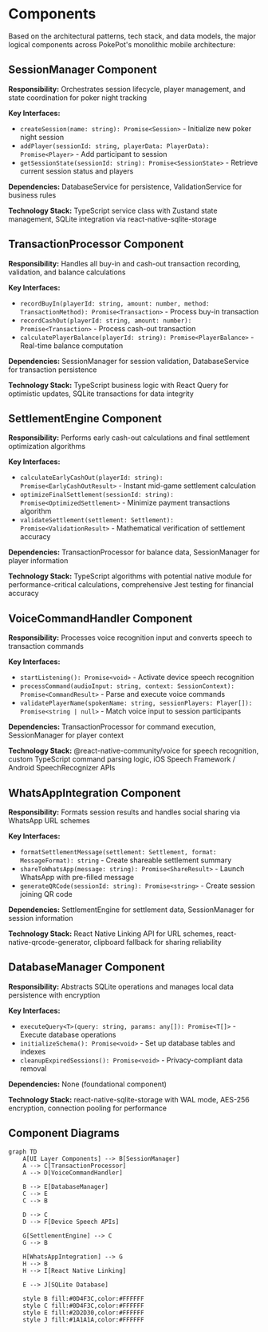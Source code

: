 # Components

Based on the architectural patterns, tech stack, and data models, the major logical components across PokePot's monolithic mobile architecture:

## SessionManager Component

**Responsibility:** Orchestrates session lifecycle, player management, and state coordination for poker night tracking

**Key Interfaces:**
- `createSession(name: string): Promise<Session>` - Initialize new poker night session
- `addPlayer(sessionId: string, playerData: PlayerData): Promise<Player>` - Add participant to session
- `getSessionState(sessionId: string): Promise<SessionState>` - Retrieve current session status and players

**Dependencies:** DatabaseService for persistence, ValidationService for business rules

**Technology Stack:** TypeScript service class with Zustand state management, SQLite integration via react-native-sqlite-storage

## TransactionProcessor Component

**Responsibility:** Handles all buy-in and cash-out transaction recording, validation, and balance calculations

**Key Interfaces:**
- `recordBuyIn(playerId: string, amount: number, method: TransactionMethod): Promise<Transaction>` - Process buy-in transaction
- `recordCashOut(playerId: string, amount: number): Promise<Transaction>` - Process cash-out transaction
- `calculatePlayerBalance(playerId: string): Promise<PlayerBalance>` - Real-time balance computation

**Dependencies:** SessionManager for session validation, DatabaseService for transaction persistence

**Technology Stack:** TypeScript business logic with React Query for optimistic updates, SQLite transactions for data integrity

## SettlementEngine Component

**Responsibility:** Performs early cash-out calculations and final settlement optimization algorithms

**Key Interfaces:**
- `calculateEarlyCashOut(playerId: string): Promise<EarlyCashOutResult>` - Instant mid-game settlement calculation
- `optimizeFinalSettlement(sessionId: string): Promise<OptimizedSettlement>` - Minimize payment transactions algorithm
- `validateSettlement(settlement: Settlement): Promise<ValidationResult>` - Mathematical verification of settlement accuracy

**Dependencies:** TransactionProcessor for balance data, SessionManager for player information

**Technology Stack:** TypeScript algorithms with potential native module for performance-critical calculations, comprehensive Jest testing for financial accuracy

## VoiceCommandHandler Component

**Responsibility:** Processes voice recognition input and converts speech to transaction commands

**Key Interfaces:**
- `startListening(): Promise<void>` - Activate device speech recognition
- `processCommand(audioInput: string, context: SessionContext): Promise<CommandResult>` - Parse and execute voice commands
- `validatePlayerName(spokenName: string, sessionPlayers: Player[]): Promise<string | null>` - Match voice input to session participants

**Dependencies:** TransactionProcessor for command execution, SessionManager for player context

**Technology Stack:** @react-native-community/voice for speech recognition, custom TypeScript command parsing logic, iOS Speech Framework / Android SpeechRecognizer APIs

## WhatsAppIntegration Component

**Responsibility:** Formats session results and handles social sharing via WhatsApp URL schemes

**Key Interfaces:**
- `formatSettlementMessage(settlement: Settlement, format: MessageFormat): string` - Create shareable settlement summary
- `shareToWhatsApp(message: string): Promise<ShareResult>` - Launch WhatsApp with pre-filled message
- `generateQRCode(sessionId: string): Promise<string>` - Create session joining QR code

**Dependencies:** SettlementEngine for settlement data, SessionManager for session information

**Technology Stack:** React Native Linking API for URL schemes, react-native-qrcode-generator, clipboard fallback for sharing reliability

## DatabaseManager Component

**Responsibility:** Abstracts SQLite operations and manages local data persistence with encryption

**Key Interfaces:**
- `executeQuery<T>(query: string, params: any[]): Promise<T[]>` - Execute database operations
- `initializeSchema(): Promise<void>` - Set up database tables and indexes
- `cleanupExpiredSessions(): Promise<void>` - Privacy-compliant data removal

**Dependencies:** None (foundational component)

**Technology Stack:** react-native-sqlite-storage with WAL mode, AES-256 encryption, connection pooling for performance

## Component Diagrams

```mermaid
graph TD
    A[UI Layer Components] --> B[SessionManager]
    A --> C[TransactionProcessor]
    A --> D[VoiceCommandHandler]
    
    B --> E[DatabaseManager]
    C --> E
    C --> B
    
    D --> C
    D --> F[Device Speech APIs]
    
    G[SettlementEngine] --> C
    G --> B
    
    H[WhatsAppIntegration] --> G
    H --> B
    H --> I[React Native Linking]
    
    E --> J[SQLite Database]
    
    style B fill:#0D4F3C,color:#FFFFFF
    style C fill:#0D4F3C,color:#FFFFFF
    style E fill:#2D2D30,color:#FFFFFF
    style J fill:#1A1A1A,color:#FFFFFF
```
